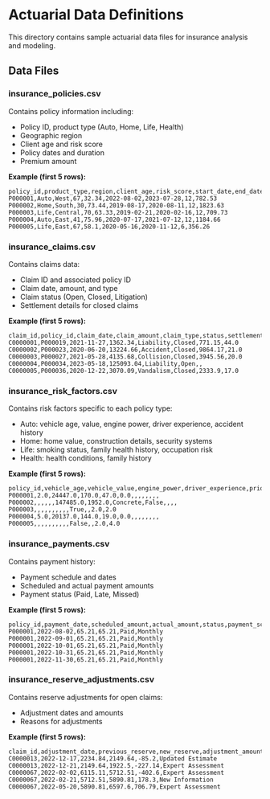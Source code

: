 # Actuarial Data Definitions

This directory contains sample actuarial data files for insurance analysis and modeling.

## Data Files

### insurance_policies.csv
Contains policy information including:
- Policy ID, product type (Auto, Home, Life, Health)
- Geographic region
- Client age and risk score
- Policy dates and duration
- Premium amount

**Example (first 5 rows):**
```
policy_id,product_type,region,client_age,risk_score,start_date,end_date,duration_months,premium
P000001,Auto,West,67,32.34,2022-08-02,2023-07-28,12,782.53
P000002,Home,South,30,73.44,2019-08-17,2020-08-11,12,1823.63
P000003,Life,Central,70,63.33,2019-02-21,2020-02-16,12,709.73
P000004,Auto,East,41,75.96,2020-07-17,2021-07-12,12,1184.66
P000005,Life,East,67,58.1,2020-05-16,2020-11-12,6,356.26
```

### insurance_claims.csv
Contains claims data:
- Claim ID and associated policy ID
- Claim date, amount, and type
- Claim status (Open, Closed, Litigation)
- Settlement details for closed claims

**Example (first 5 rows):**
```
claim_id,policy_id,claim_date,claim_amount,claim_type,status,settlement_amount,time_to_close_days
C0000001,P000019,2021-11-27,1362.34,Liability,Closed,771.15,44.0
C0000002,P000023,2020-06-20,13224.66,Accident,Closed,9864.17,21.0
C0000003,P000027,2021-05-28,4135.68,Collision,Closed,3945.56,20.0
C0000004,P000034,2023-05-18,125093.04,Liability,Open,,
C0000005,P000036,2020-12-22,3070.09,Vandalism,Closed,2333.9,17.0
```

### insurance_risk_factors.csv
Contains risk factors specific to each policy type:
- Auto: vehicle age, value, engine power, driver experience, accident history
- Home: home value, construction details, security systems
- Life: smoking status, family health history, occupation risk
- Health: health conditions, family history

**Example (first 5 rows):**
```
policy_id,vehicle_age,vehicle_value,engine_power,driver_experience,prior_accidents,home_value,construction_year,construction_type,security_system,smoker,health_condition,family_history,occupation_risk
P000001,2.0,24447.0,170.0,47.0,0.0,,,,,,,,
P000002,,,,,,147485.0,1952.0,Concrete,False,,,,
P000003,,,,,,,,,,True,,2.0,2.0
P000004,5.0,20137.0,144.0,19.0,0.0,,,,,,,,
P000005,,,,,,,,,,False,,2.0,4.0
```

### insurance_payments.csv
Contains payment history:
- Payment schedule and dates
- Scheduled and actual payment amounts
- Payment status (Paid, Late, Missed)

**Example (first 5 rows):**
```
policy_id,payment_date,scheduled_amount,actual_amount,status,payment_schedule
P000001,2022-08-02,65.21,65.21,Paid,Monthly
P000001,2022-09-01,65.21,65.21,Paid,Monthly
P000001,2022-10-01,65.21,65.21,Paid,Monthly
P000001,2022-10-31,65.21,65.21,Paid,Monthly
P000001,2022-11-30,65.21,65.21,Paid,Monthly
```

### insurance_reserve_adjustments.csv
Contains reserve adjustments for open claims:
- Adjustment dates and amounts
- Reasons for adjustments 

**Example (first 5 rows):**
```
claim_id,adjustment_date,previous_reserve,new_reserve,adjustment_amount,adjustment_reason
C0000013,2022-12-17,2234.84,2149.64,-85.2,Updated Estimate
C0000013,2022-12-21,2149.64,1922.5,-227.14,Expert Assessment
C0000067,2022-02-02,6115.11,5712.51,-402.6,Expert Assessment
C0000067,2022-02-21,5712.51,5890.81,178.3,New Information
C0000067,2022-05-20,5890.81,6597.6,706.79,Expert Assessment 